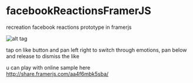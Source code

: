 # facebookReactionsFramerJS
recreation facebook reactions prototype in framerjs

![alt tag](https://d13yacurqjgara.cloudfront.net/users/55119/screenshots/2553495/facebookreactions.gif)


tap on like button and pan left right to switch through emotions, pan below and release to dismiss the like

u can play with online sample here
http://share.framerjs.com/aa4f6mbk5sba/

